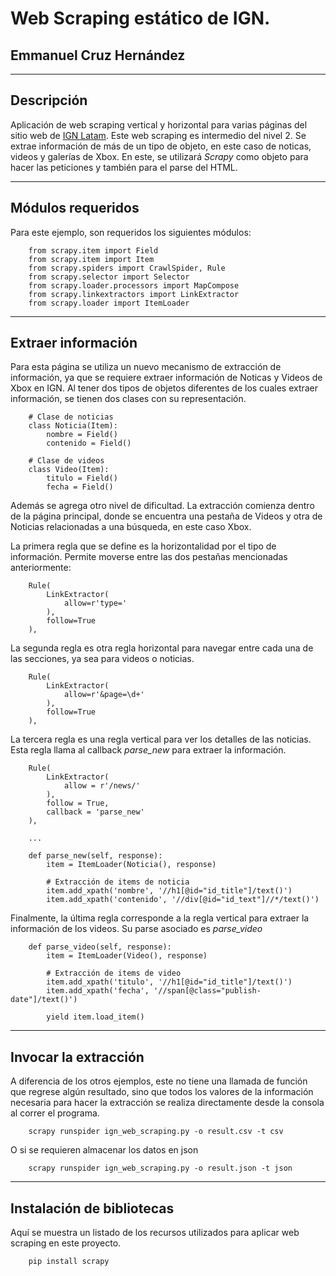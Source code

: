 # Web Scraping estático de IGN.
## Emmanuel Cruz Hernández

----

## Descripción

Aplicación de web scraping vertical y horizontal para varias páginas del sitio web de [IGN Latam](https://latam.ign.com/se/?model=article&q=xbox&order_by=-date). Este web scraping es intermedio del nivel 2. Se extrae información de más de un tipo de objeto, en este caso de noticas, videos y galerías de Xbox.
En este, se utilizará _Scrapy_ como objeto para hacer las peticiones y también para el parse del HTML.


----

## Módulos requeridos

Para este ejemplo, son requeridos los siguientes módulos:

		from scrapy.item import Field
		from scrapy.item import Item
		from scrapy.spiders import CrawlSpider, Rule
		from scrapy.selector import Selector
		from scrapy.loader.processors import MapCompose
		from scrapy.linkextractors import LinkExtractor
		from scrapy.loader import ItemLoader

----

## Extraer información

Para esta página se utiliza un nuevo mecanismo de extracción de información, ya que se requiere extraer información de Noticas y Videos de Xbox en IGN. Al tener dos tipos de objetos diferentes de los cuales extraer información, se tienen dos clases con su representación.

		# Clase de noticias
		class Noticia(Item):
			nombre = Field()
			contenido = Field()

		# Clase de videos
		class Video(Item):
			titulo = Field()
			fecha = Field()

Además se agrega otro nivel de dificultad. La extracción comienza dentro de la página principal, donde se encuentra una pestaña de Videos y otra de Noticias relacionadas a una búsqueda, en este caso Xbox.

La primera regla que se define es la horizontalidad por el tipo de información. Permite moverse entre las dos pestañas mencionadas anteriormente:

		Rule(
			LinkExtractor(
				allow=r'type='
			),
			follow=True
		),

La segunda regla es otra regla horizontal para navegar entre cada una de las secciones, ya sea para videos o noticias.

		Rule(
			LinkExtractor(
				allow=r'&page=\d+' 
			),
			follow=True
		),

La tercera regla es una regla vertical para ver los detalles de las noticias. Esta regla llama al callback _parse\_new_ para extraer la información.

		Rule(
			LinkExtractor(
				allow = r'/news/'
			),
			follow = True,
			callback = 'parse_new'
		),
		
		...
		
		def parse_new(self, response):
			item = ItemLoader(Noticia(), response)

			# Extracción de items de noticia
			item.add_xpath('nombre', '//h1[@id="id_title"]/text()')
			item.add_xpath('contenido', '//div[@id="id_text"]//*/text()')

Finalmente, la última regla corresponde a la regla vertical para extraer la información de los videos. Su parse asociado es _parse\_video_

		def parse_video(self, response):
			item = ItemLoader(Video(), response)

			# Extracción de items de video
			item.add_xpath('titulo', '//h1[@id="id_title"]/text()')
			item.add_xpath('fecha', '//span[@class="publish-date"]/text()')

			yield item.load_item()

----

## Invocar la extracción

A diferencia de los otros ejemplos, este no tiene una llamada de función que regrese algún resultado, sino que todos los valores de la información necesaria para hacer la extracción se realiza directamente desde la consola al correr el programa.

		scrapy runspider ign_web_scraping.py -o result.csv -t csv


O si se requieren almacenar los datos en json

		scrapy runspider ign_web_scraping.py -o result.json -t json

----


## Instalación de bibliotecas

Aquí se muestra un listado de los recursos utilizados para aplicar web scraping en este proyecto.

		pip install scrapy
		
